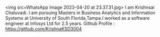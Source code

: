 <img src=WhatsApp Image 2023-04-20 at 23.37.31.jpg>
I am Krishnsai Chaluvadi. I am pursuing Masters in Business Analytics and Information Systems at University of South Florida,Tampa.I worked as a software engineer at Infosys Ltd for 2.5 years.
Github Profile : https://github.com/KrishnaKSD3004
